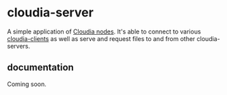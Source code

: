 # cloudia-server

A simple application of [Cloudia nodes](https://github.com/mprzewie/cloudia-utils). It's able to connect to various [cloudia-clients](https://github.com/mprzewie/cloudia-client) as well as serve and request files to and from other cloudia-servers.

## documentation
Coming soon.
